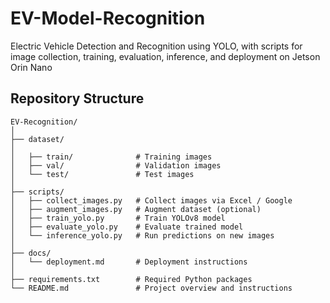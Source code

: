 # EV-Model-Recognition
Electric Vehicle Detection and Recognition using YOLO, with scripts for image collection, training, evaluation, inference, and deployment on Jetson Orin Nano


##  Repository Structure

```plaintext
EV-Recognition/
│
├── dataset/                
│          
│   ├── train/              # Training images
│   ├── val/                # Validation images
│   └── test/               # Test images
│
├── scripts/                
│   ├── collect_images.py   # Collect images via Excel / Google
│   ├── augment_images.py   # Augment dataset (optional)
│   ├── train_yolo.py       # Train YOLOv8 model
│   ├── evaluate_yolo.py    # Evaluate trained model
│   └── inference_yolo.py   # Run predictions on new images
│
├── docs/                   
│   └── deployment.md       # Deployment instructions
│
├── requirements.txt        # Required Python packages
└── README.md               # Project overview and instructions
